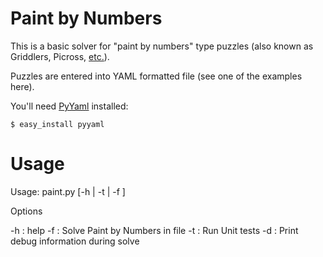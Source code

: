 Paint by Numbers
==

This is a basic solver for "paint by numbers" type puzzles (also known as
Griddlers, Picross, [etc.](http://en.wikipedia.org/wiki/Nonogram)).

Puzzles are entered into YAML formatted file (see one of the examples here).

You'll need [PyYaml](http://pyyaml.org/wiki/PyYAML) installed:

    $ easy_install pyyaml

Usage
==

Usage: paint.py [-h | -t | -f <file>]

Options

-h      : help
-f <file>   : Solve Paint by Numbers in file
-t      : Run Unit tests
-d      : Print debug information during solve

